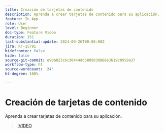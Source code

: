 ```yaml
---
title: Creación de tarjetas de contenido
description: Aprenda a crear tarjetas de contenido para su aplicación.
feature: In App
role: User
level: Beginner
doc-type: Feature Video
duration: 151
last-substantial-update: 2024-09-26T00:00:00Z
jira: KT-15791
hidefromtoc: false
hide: false
source-git-commit: e98a023c6c30444dd58d9030868e3619c0958a37
workflow-type: ht
source-wordcount: '24'
ht-degree: 100%

---
```



# Creación de tarjetas de contenido

Aprenda a crear tarjetas de contenido para su aplicación.

>[!VIDEO](https://video.tv.adobe.com/v/3434783/?learn=on)
